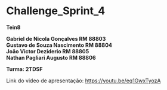# Challenge_Sprint_4

**Tein8** </br>

**Gabriel de Nicola Gonçalves RM 88803** </br>
**Gustavo de Souza Nascimento RM 88804** </br>
**João Victor Deziderio       RM 88805** </br>
**Nathan Pagliari Augusto     RM 88806** 

**Turma: 2TDSF**

Link do video de apresentação: https://youtu.be/eq1GwxTyozA
